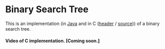 # Binary Search Tree

This is an implementation (in [Java](./BinarySearchTree.java) and in C ([header](./binary_search_tree.h) / [source](./binary_search_tree.c))) of a binary search tree.

#### Video of C implementation. [Coming soon.]
